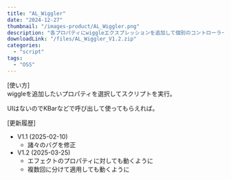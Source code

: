 ```yaml
---
title: "AL_Wiggler"
date: "2024-12-27"
thumbnail: "/images-product/AL_Wiggler.png"
description: "各プロパティにwiggleエクスプレッションを追加して個別のコントローラーを付けるスクリプト"
downloadLink: "/files/AL_Wiggler_V1.2.zip"
categories: 
  - "script"
tags:
  - "OSS"
---
```


[使い方]  
wiggleを追加したいプロパティを選択してスクリプトを実行。

UIはないのでKBarなどで呼び出して使ってもらえれば。

[更新履歴]  
- V1.1 (2025-02-10)
  - 諸々のバグを修正
- V1.2 (2025-03-25)
  - エフェクトのプロパティに対しても動くように
  - 複数回に分けて適用しても動くように